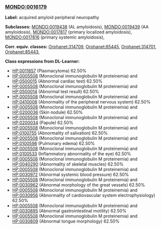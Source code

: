 
### [MONDO:0016179](http://purl.obolibrary.org/obo/MONDO_0016179)
**Label:** acquired amyloid peripheral neuropathy

**Subclasses:** [MONDO:0019438](http://purl.obolibrary.org/obo/MONDO_0019438) (AL amyloidosis), [MONDO:0019439](http://purl.obolibrary.org/obo/MONDO_0019439) (AA amyloidosis), [MONDO:0017817](http://purl.obolibrary.org/obo/MONDO_0017817) (primary localized amyloidosis), [MONDO:0017816](http://purl.obolibrary.org/obo/MONDO_0017816) (primary systemic amyloidosis), 

**Corr. equiv. classes:** [Orphanet:314709](http://www.orpha.net/ORDO/Orphanet_314709), [Orphanet:85445](http://www.orpha.net/ORDO/Orphanet_85445), [Orphanet:314701](http://www.orpha.net/ORDO/Orphanet_314701), [Orphanet:85443](http://www.orpha.net/ORDO/Orphanet_85443), 

**Class expressions from DL-Learner:**

- [HP:0011857](http://purl.obolibrary.org/obo/HP_0011857) (Plasmacytoma) 62.50%
- [HP:0005508](http://purl.obolibrary.org/obo/HP_0005508) (Monoclonal immunoglobulin M proteinemia) and [HP:0500015](http://purl.obolibrary.org/obo/HP_0500015) (Abnormal cardiac test) 62.50%
- [HP:0005508](http://purl.obolibrary.org/obo/HP_0005508) (Monoclonal immunoglobulin M proteinemia) and [HP:0500014](http://purl.obolibrary.org/obo/HP_0500014) (Abnormal test result) 62.50%
- [HP:0005508](http://purl.obolibrary.org/obo/HP_0005508) (Monoclonal immunoglobulin M proteinemia) and [HP:0410008](http://purl.obolibrary.org/obo/HP_0410008) (Abnormality of the peripheral nervous system) 62.50%
- [HP:0005508](http://purl.obolibrary.org/obo/HP_0005508) (Monoclonal immunoglobulin M proteinemia) and [HP:0200036](http://purl.obolibrary.org/obo/HP_0200036) (Skin nodule) 62.50%
- [HP:0005508](http://purl.obolibrary.org/obo/HP_0005508) (Monoclonal immunoglobulin M proteinemia) and [HP:0200034](http://purl.obolibrary.org/obo/HP_0200034) (Papule) 62.50%
- [HP:0005508](http://purl.obolibrary.org/obo/HP_0005508) (Monoclonal immunoglobulin M proteinemia) and [HP:0100755](http://purl.obolibrary.org/obo/HP_0100755) (Abnormality of salivation) 62.50%
- [HP:0005508](http://purl.obolibrary.org/obo/HP_0005508) (Monoclonal immunoglobulin M proteinemia) and [HP:0100598](http://purl.obolibrary.org/obo/HP_0100598) (Pulmonary edema) 62.50%
- [HP:0005508](http://purl.obolibrary.org/obo/HP_0005508) (Monoclonal immunoglobulin M proteinemia) and [HP:0100533](http://purl.obolibrary.org/obo/HP_0100533) (Inflammatory abnormality of the eye) 62.50%
- [HP:0005508](http://purl.obolibrary.org/obo/HP_0005508) (Monoclonal immunoglobulin M proteinemia) and [HP:0040290](http://purl.obolibrary.org/obo/HP_0040290) (Abnormality of skeletal muscles) 62.50%
- [HP:0005508](http://purl.obolibrary.org/obo/HP_0005508) (Monoclonal immunoglobulin M proteinemia) and [HP:0030972](http://purl.obolibrary.org/obo/HP_0030972) (Abnormal systemic blood pressure) 62.50%
- [HP:0005508](http://purl.obolibrary.org/obo/HP_0005508) (Monoclonal immunoglobulin M proteinemia) and [HP:0030962](http://purl.obolibrary.org/obo/HP_0030962) (Abnormal morphology of the great vessels) 62.50%
- [HP:0005508](http://purl.obolibrary.org/obo/HP_0005508) (Monoclonal immunoglobulin M proteinemia) and [HP:0030956](http://purl.obolibrary.org/obo/HP_0030956) (Abnormality of cardiovascular system electrophysiology) 62.50%
- [HP:0005508](http://purl.obolibrary.org/obo/HP_0005508) (Monoclonal immunoglobulin M proteinemia) and [HP:0030895](http://purl.obolibrary.org/obo/HP_0030895) (Abnormal gastrointestinal motility) 62.50%
- [HP:0005508](http://purl.obolibrary.org/obo/HP_0005508) (Monoclonal immunoglobulin M proteinemia) and [HP:0030809](http://purl.obolibrary.org/obo/HP_0030809) (Abnormal tongue morphology) 62.50%


